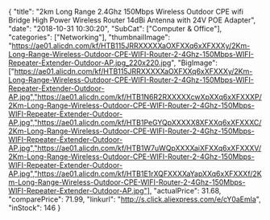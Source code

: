 {
	"title": "2km Long Range 2.4Ghz 150Mbps Wireless Outdoor CPE wifi Bridge High Power Wireless Router 14dBi Antenna with 24V POE Adapter",
	"date": "2018-10-31 10:30:20",
	"SubCat": ["Computer & Office"],
	"categories": ["Networking"],
	"thumbnailImage": "https://ae01.alicdn.com/kf/HTB115JRRXXXXXaOXFXXq6xXFXXXy/2Km-Long-Range-Wireless-Outdoor-CPE-WIFI-Router-2-4Ghz-150Mbps-WIFI-Repeater-Extender-Outdoor-AP.jpg_220x220.jpg",
	"BigImage": ["https://ae01.alicdn.com/kf/HTB115JRRXXXXXaOXFXXq6xXFXXXy/2Km-Long-Range-Wireless-Outdoor-CPE-WIFI-Router-2-4Ghz-150Mbps-WIFI-Repeater-Extender-Outdoor-AP.jpg","https://ae01.alicdn.com/kf/HTB1N6R2RXXXXXcwXpXXq6xXFXXXP/2Km-Long-Range-Wireless-Outdoor-CPE-WIFI-Router-2-4Ghz-150Mbps-WIFI-Repeater-Extender-Outdoor-AP.jpg","https://ae01.alicdn.com/kf/HTB1PeGYQpXXXXX8XFXXq6xXFXXXC/2Km-Long-Range-Wireless-Outdoor-CPE-WIFI-Router-2-4Ghz-150Mbps-WIFI-Repeater-Extender-Outdoor-AP.jpg","https://ae01.alicdn.com/kf/HTB1W7uWQpXXXXaiXFXXq6xXFXXXV/2Km-Long-Range-Wireless-Outdoor-CPE-WIFI-Router-2-4Ghz-150Mbps-WIFI-Repeater-Extender-Outdoor-AP.jpg","https://ae01.alicdn.com/kf/HTB1E1rXQFXXXXaYapXXq6xXFXXXf/2Km-Long-Range-Wireless-Outdoor-CPE-WIFI-Router-2-4Ghz-150Mbps-WIFI-Repeater-Extender-Outdoor-AP.jpg"],
	"actualPrice": 31.68,
	"comparePrice": 71.99,
	"linkurl": "http://s.click.aliexpress.com/e/cY0aEmla",
	"inStock": 146
}
